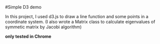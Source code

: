 #Simple D3 demo

In this project, I used d3.js to draw a line function and some points in a coordinate system. (I also wrote a Matrix class to calculate eigenvalues of symmetic matrix by Jacobi algorithm)

**only tested in Chrome**